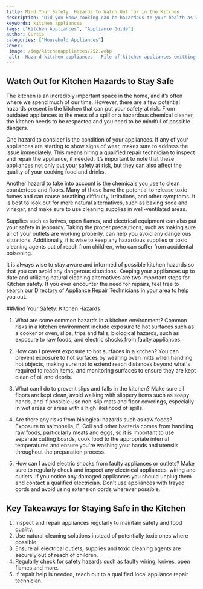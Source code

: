 ```yaml
---
title: Mind Your Safety  Hazards to Watch Out for in the Kitchen
description: "Did you know cooking can be hazardous to your health as well as your property In this blog post well discuss some common kitchen hazards and how to mind your safety while cooking Learn more now"
keywords: kitchen appliances
tags: ["Kitchen Appliances", "Appliance Guide"]
author: Curtis
categories: ["Household Appliances"]
cover: 
 image: /img/kitchenappliances/252.webp
 alt: 'Hazard kitchen appliances - Pile of kitchen appliances emitting smoke with caution sign in the background'
---
```

## Watch Out for Kitchen Hazards to Stay Safe

The kitchen is an incredibly important space in the home, and it’s often where we spend much of our time. However, there are a few potential hazards present in the kitchen that can put your safety at risk. From outdated appliances to the mess of a spill or a hazardous chemical cleaner, the kitchen needs to be respected and you need to be mindful of possible dangers.

One hazard to consider is the condition of your appliances. If any of your appliances are starting to show signs of wear, makes sure to address the issue immediately. This means hiring a qualified repair technician to inspect and repair the appliance, if needed. It’s important to note that these appliances not only put your safety at risk, but they can also affect the quality of your cooking food and drinks.

Another hazard to take into account is the chemicals you use to clean countertops and floors. Many of these have the potential to release toxic fumes and can cause breathing difficulty, irritations, and other symptoms. It is best to look out for more natural alternatives, such as baking soda and vinegar, and make sure to use cleaning supplies in well-ventilated areas.

Supplies such as knives, open flames, and electrical equipment can also put your safety in jeopardy. Taking the proper precautions, such as making sure all of your outlets are working properly, can help you avoid any dangerous situations. Additionally, it is wise to keep any hazardous supplies or toxic cleaning agents out of reach from children, who can suffer from accidental poisoning.

It is always wise to stay aware and informed of possible kitchen hazards so that you can avoid any dangerous situations. Keeping your appliances up to date and utilizing natural cleaning alternatives are two important steps for Kitchen safety. If you ever encounter the need for repairs, feel free to search our [Directory of Appliance Repair Technicians](./pages/appliance-repair-technicians) in your area to help you out.

##Mind Your Safety: Kitchen Hazards

1. What are some common hazards in a kitchen environment?
 Common risks in a kitchen environment include exposure to hot surfaces such as a cooker or oven, slips, trips and falls, biological hazards, such as exposure to raw foods, and electric shocks from faulty appliances.

2. How can I prevent exposure to hot surfaces in a kitchen?
 You can prevent exposure to hot surfaces by wearing oven mitts when handling hot objects, making sure not to extend reach distances beyond what's required to reach items, and monitoring surfaces to ensure they are kept clean of oil and debris.

3. What can I do to prevent slips and falls in the kitchen?
 Make sure all floors are kept clean, avoid walking with slippery items such as soapy hands, and if possible use non-slip mats and floor coverings, especially in wet areas or areas with a high likelihood of spills.

4. Are there any risks from biological hazards such as raw foods?
 Exposure to salmonella, E. Coli and other bacteria comes from handling raw foods, particularly meats and eggs, so it is important to use separate cutting boards, cook food to the appropriate internal temperatures and ensure you're washing your hands and utensils throughout the preparation process.

5. How can I avoid electric shocks from faulty appliances or outlets?
 Make sure to regularly check and inspect any electrical appliances, wiring and outlets. If you notice any damaged appliances you should unplug them and contact a qualified electrician. Don't use appliances with frayed cords and avoid using extension cords wherever possible.

## Key Takeaways for Staying Safe in the Kitchen

1. Inspect and repair appliances regularly to maintain safety and food quality.
2. Use natural cleaning solutions instead of potentially toxic ones where possible.
3. Ensure all electrical outlets, supplies and toxic cleaning agents are securely out of reach of children.
4. Regularly check for safety hazards such as faulty wiring, knives, open flames and more. 
5. If repair help is needed, reach out to a qualified local appliance repair technician.
